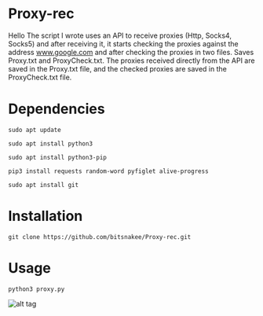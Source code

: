 # Proxy-rec
Hello
The script I wrote uses an API to receive proxies (Http, Socks4, Socks5) and after receiving it, it starts checking the proxies against the address www.google.com and after checking the proxies in two files. Saves Proxy.txt and ProxyCheck.txt. The proxies received directly from the API are saved in the Proxy.txt file, and the checked proxies are saved in the ProxyCheck.txt file.
# Dependencies
```
sudo apt update
```
```
sudo apt install python3
```
```
sudo apt install python3-pip
```
```
pip3 install requests random-word pyfiglet alive-progress
```
```
sudo apt install git
```
# Installation
```
git clone https://github.com/bitsnakee/Proxy-rec.git
```
# Usage
```
python3 proxy.py
```
![alt tag](https://pasteboard.co/lQ7DHvcs03cx.jpg)














